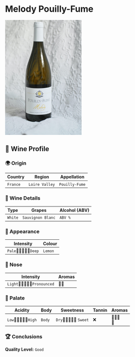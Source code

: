 
# Melody Pouilly-Fume
<img src="images/Melody-Pouilly-Fume.jpeg" alt="drawing" style="width:250px;"/>

## 🍷 Wine Profile

### 🌍 Origin

| Country       | Region        | Appellation   |
|---------------|---------------|---------------|
| `France`      | `Loire Valley`| `Pouilly-Fume`|

### 🍇 Wine Details

| Type          | Grapes                    | Alcohol (ABV)  |
|---------------|---------------------------|----------------|
| `White`       | `Sauvignon Blanc`         | `ABV %`        |

### 🎨 Appearance

| Intensity     | Colour                    |
|---------------|---------------------------|
| `Pale`🔹💠🔸🔸🔸`Deep`   | `Lemon`        |

### 👃 Nose

| Intensity                     | Aromas                    |
|-------------------------------|---------------------------|
| `Light`🔹💠🔸🔸🔸`Pronounced` | 🍐🍏                     |

### 👅 Palate

| Acidity               | Body          | Sweetness                 | Tannin        | Aromas                    |
|-----------------------|---------------|---------------------------|---------------|---------------------------|
| `Low`🔹🔹🔹💠🔸`High` | `Body`        | `Dry`🔹💠🔸🔸🔸 `Sweet`  | ❌            | 🍐🍏🍍<br>🎇              |

### 🏆 Conclusions

**Quality Level:** `Good`
